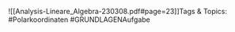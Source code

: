 
![[Analysis-Lineare_Algebra-230308.pdf#page=23]]Tags & Topics:
   #Polarkoordinaten
   #GRUNDLAGENAufgabe
